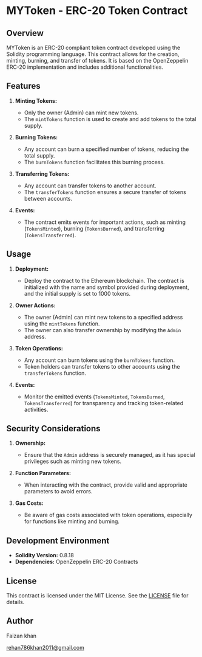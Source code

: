 # MYToken - ERC-20 Token Contract

## Overview

MYToken is an ERC-20 compliant token contract developed using the Solidity programming language. This contract allows for the creation, minting, burning, and transfer of tokens. It is based on the OpenZeppelin ERC-20 implementation and includes additional functionalities.

## Features

1. **Minting Tokens:**
   - Only the owner (Admin) can mint new tokens.
   - The `mintTokens` function is used to create and add tokens to the total supply.

2. **Burning Tokens:**
   - Any account can burn a specified number of tokens, reducing the total supply.
   - The `burnTokens` function facilitates this burning process.

3. **Transferring Tokens:**
   - Any account can transfer tokens to another account.
   - The `transferTokens` function ensures a secure transfer of tokens between accounts.

4. **Events:**
   - The contract emits events for important actions, such as minting (`TokensMinted`), burning (`TokensBurned`), and transferring (`TokensTransferred`).

## Usage

1. **Deployment:**
   - Deploy the contract to the Ethereum blockchain. The contract is initialized with the name and symbol provided during deployment, and the initial supply is set to 1000 tokens.

2. **Owner Actions:**
   - The owner (Admin) can mint new tokens to a specified address using the `mintTokens` function.
   - The owner can also transfer ownership by modifying the `Admin` address.

3. **Token Operations:**
   - Any account can burn tokens using the `burnTokens` function.
   - Token holders can transfer tokens to other accounts using the `transferTokens` function.

4. **Events:**
   - Monitor the emitted events (`TokensMinted`, `TokensBurned`, `TokensTransferred`) for transparency and tracking token-related activities.

## Security Considerations

1. **Ownership:**
   - Ensure that the `Admin` address is securely managed, as it has special privileges such as minting new tokens.

2. **Function Parameters:**
   - When interacting with the contract, provide valid and appropriate parameters to avoid errors.

3. **Gas Costs:**
   - Be aware of gas costs associated with token operations, especially for functions like minting and burning.

## Development Environment

- **Solidity Version:** 0.8.18
- **Dependencies:** OpenZeppelin ERC-20 Contracts

## License

This contract is licensed under the MIT License. See the [LICENSE](LICENSE) file for details.

## Author

Faizan khan

rehan786khan2011@gmail.com
